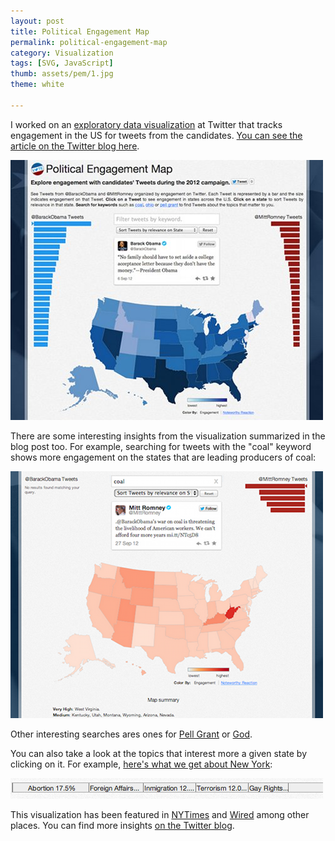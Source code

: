 ```yaml
---
layout: post
title: Political Engagement Map
permalink: political-engagement-map
category: Visualization
tags: [SVG, JavaScript]
thumb: assets/pem/1.jpg
theme: white

---
```

I worked on an [exploratory data
visualization](https://election.twitter.com/map) at Twitter that tracks
engagement in the US for tweets from the candidates. [You can see the
article on the Twitter blog here](http://blog.twitter.com/2012/11/visualizing-2012-election.html).

![Political Engagement Map](/assets/pem/1.jpg)

There are some interesting insights from the visualization summarized in
the blog post too. For example, searching for tweets with the "coal"
keyword shows more engagement on the states that are leading producers
of coal:

![Political Engagement Map - Coal](/assets/pem/2.png)

Other interesting searches ares ones for [Pell Grant](https://election.twitter.com/map/#t240972218933329922&kpell%20grant) or
[God](https://election.twitter.com/map/#t245509634897633281&kgod&m4).

You can also take a look at the topics that interest more a given state
by clicking on it. For example, [here's what we get about New York](https://election.twitter.com/map/#t258345565794992128&sNY&m4):

![Political Engagement Map - Topics NY](/assets/pem/3.png)

This visualization has been featured in [NYTimes](http://bits.blogs.nytimes.com/2012/11/01/new-data-shows-which-candidates-tweets-resonated-most-with-electorate/) and [Wired](http://www.wired.com/gadgetlab/2012/11/twitter-launches-election-map-to-track-candidates-state-by-state-messaging/) among other places. You can find more insights [on the Twitter blog](http://blog.twitter.com/2012/11/visualizing-2012-election.html).

